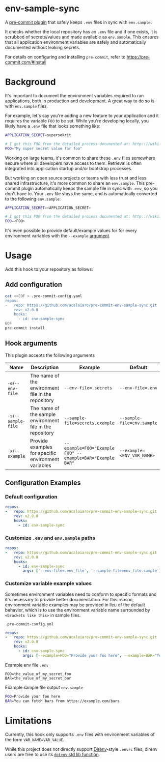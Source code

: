 # env-sample-sync

A [pre-commit plugin](https://pre-commit.com/#install) that safely keeps `.env` files in sync with `env.sample`.

It checks whether the local repository has an `.env` file and if one exists, it is scrubbed of secrets/values and made available as `env.sample`. This ensures that all application environment variables are safely and automatically documented without leaking secrets.

For details on configuring and installing `pre-commit`, refer to https://pre-commit.com/#install

# Background

It's important to document the environment variables required to run applications, both in production and development. A great way to do so is with `env.sample` files.

For example, let's say you're adding a new feature to your application and it requires the variable `FOO` to be set. While you're developing locally, you likely have a `.env` file that looks something like:

```bash
APPLICATION_SECRET=supersekrit

# I got this FOO from the detailed process documented at: http:://wiki.example.com/how_to_get_a_foo
FOO="My super secret value for foo"
```

Working on large teams, it's common to share these `.env` files somewhere secure where all developers have access to them. Retrieval is often integrated into application startup and/or bootstrap processes.

But working on open source projects or teams with less trust and less shared infrastructure, it's more common to share an `env.sample`. This pre-commit plugin automatically keeps the sample file in sync with `.env`, so you don't have to. Your `.env` file stays the same, and is automatically converted to the following `env.sample`:

```bash
APPLICATION_SECRET=<APPLICATION_SECRET>

# I got this FOO from the detailed process documented at: http:://wiki.example.com/how_to_get_a_foo
FOO=<FOO>
```

It's even possible to provide default/example values for for every environment variables with the `--example` [argument](#arguments).

# Usage

Add this hook to your repository as follows:

## Add configuration
```bash
cat <<EOF > .pre-commit-config.yaml
repos:
-   repo: https://github.com/acaloiaro/pre-commit-env-sample-sync.git
    rev: v2.0.0
    hooks:
      - id: env-sample-sync
EOF
pre-commit install
```

## Hook arguments

This plugin accepts the following arguments

| Name                  | Description                                               | Example                                                   | Default                       |
| --------------------  | --------------------------------------------------------- | --------------------------------------------------------- | ----------------------------- |
| `-e`/`--env-file`     | The name of the environment file in the repository        | `--env-file=.secrets`                                     | `--env-file=.env`             |
| `-s`/`--sample-file`  | The name of the sample environment file in the repository | `--sample-file=secrets.example`                           | `--sample-file=env.sample`    |
| `-x`/`--example`      | Provide examples for specific environment variables       | `--example=FOO="Example FOO" --example=BAR="Example BAR"` | `--example=<ENV_VAR_NAME>`    |

## Configuration Examples

### Default configuration

```yml
repos:
-   repo: https://github.com/acaloiaro/pre-commit-env-sample-sync.git
    rev: v2.0.0
    hooks:
      - id: env-sample-sync
```

### Customize `.env` and `env.sample` paths

```yml
repos:
-   repo: https://github.com/acaloiaro/pre-commit-env-sample-sync.git
    rev: v2.0.0
    hooks:
      - id: env-sample-sync
        args: ['--env-file=.env_file', '--sample-file=env_file.sample']
```

### Customize variable example values

Sometimes environment variables need to conform to specific formats and it's necessary to provide better documentation. For this reason, environment variable examples may be provided in lieu of the default behavior, which is to use the environment variable name surrounded by `<brackets like this>` in sample files.

`.pre-commit-config.yml`
```yml
repos:
-   repo: https://github.com/acaloiaro/pre-commit-env-sample-sync.git
    rev: v2.0.0
    hooks:
      - id: env-sample-sync
        args: [--example=FOO="Provide your foo here", --example=BAR="You can fetch bars from https://example.com/bars"]
```

Example env file
`.env`
```
FOO=the_value_of_my_secret_foo
BAR=the_value_of_my_secret_bar
```

Example sample file output
`env.sample`
```bash
FOO=Provide your foo here
BAR=You can fetch bars from https://example.com/bars
```

# Limitations

Currently, this hook only supports `.env` files with environment variables of the form `VAR_NAME=VAR_VALUE`.

While this project does not directly support [Direnv](https://direnv.net/)-style `.envrc` files, direnv users are free to use its [`dotenv` std lib function](https://direnv.net/man/direnv-stdlib.1.html#codedotenv-ltdotenvpathgtcode).

